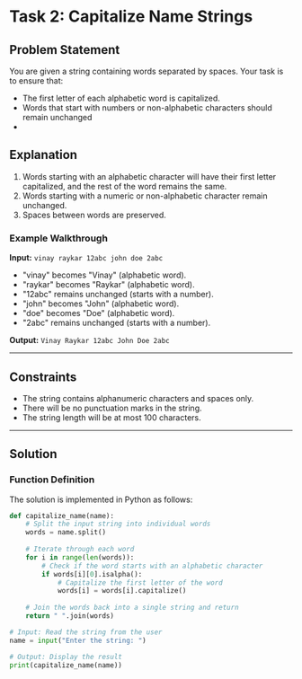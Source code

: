
# Task 2: Capitalize Name Strings

## Problem Statement
You are given a string containing words separated by spaces. Your task is to ensure that:
- The first letter of each alphabetic word is capitalized.
- Words that start with numbers or non-alphabetic characters should remain unchanged
- 
## Explanation
1. Words starting with an alphabetic character will have their first letter capitalized, and the rest of the word remains the same.
2. Words starting with a numeric or non-alphabetic character remain unchanged.
3. Spaces between words are preserved.

### Example Walkthrough
**Input:**
`vinay raykar 12abc john doe 2abc`
- "vinay" becomes "Vinay" (alphabetic word).
- "raykar" becomes "Raykar" (alphabetic word).
- "12abc" remains unchanged (starts with a number).
- "john" becomes "John" (alphabetic word).
- "doe" becomes "Doe" (alphabetic word).
- "2abc" remains unchanged (starts with a number).

**Output:**
`Vinay Raykar 12abc John Doe 2abc`

---

## Constraints
- The string contains alphanumeric characters and spaces only.
- There will be no punctuation marks in the string.
- The string length will be at most 100 characters.

---

## Solution

### Function Definition
The solution is implemented in Python as follows:

```python
def capitalize_name(name):
    # Split the input string into individual words
    words = name.split()
    
    # Iterate through each word
    for i in range(len(words)):
        # Check if the word starts with an alphabetic character
        if words[i][0].isalpha():
            # Capitalize the first letter of the word
            words[i] = words[i].capitalize()
    
    # Join the words back into a single string and return
    return " ".join(words)

# Input: Read the string from the user
name = input("Enter the string: ")

# Output: Display the result
print(capitalize_name(name))

